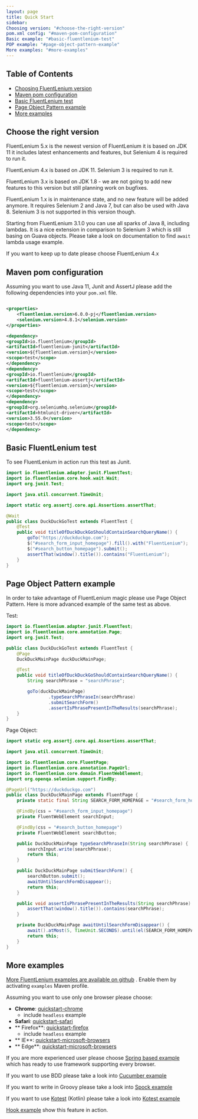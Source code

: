 ```yaml
---
layout: page
title: Quick Start
sidebar:
Choosing version: "#choose-the-right-version"
pom.xml config: "#maven-pom-configuration"
Basic example: "#basic-fluentlenium-test"
POP example: "#page-object-pattern-example"
More examples: "#more-examples"
---
```


## Table of Contents

- [Choosing FluentLenium version](#choose-the-right-version)
- [Maven pom configuration](#maven-pom-configuration)
- [Basic FluentLenium test](#basic-fluentlenium-test)
- [Page Object Pattern example](#page-object-pattern-example)
- [More examples](#more-examples)

## Choose the right version

FluentLenium 5.x is the newest version of FluentLenium it is based on JDK 11 it includes latest enhancements and
features, but Selenium 4 is required to run it.

FluentLenium 4.x is based on JDK 11. Selenium 3 is required to run it.

FluentLenium 3.x is based on JDK 1.8 - we are not going to add new features to this version but still planning work on
bugfixes.

FluentLenium 1.x is in maintenance state, and no new feature will be added anymore. It requires Selenium 2 and
Java 7, but can also be used with Java 8. Selenium 3 is not supported in this version though.

Starting from FluentLenium 3.1.0 you can use all sparks of Java 8, including lambdas. It is a nice extension in
comparison to Selenium 3 which is still basing on Guava objects. Please take a look on documentation to find `await`
lambda usage example.

If you want to keep up to date please choose FluentLenium 4.x

## Maven pom configuration

Assuming you want to use Java 11, Junit and AssertJ please add the following dependencies into your `pom.xml` file.

```xml

<properties>
    <fluentlenium.version>6.0.0-pj</fluentlenium.version>
    <selenium.version>4.8.1</selenium.version>
</properties>

<dependency>
<groupId>io.fluentlenium</groupId>
<artifactId>fluentlenium-junit</artifactId>
<version>${fluentlenium.version}</version>
<scope>test</scope>
</dependency>
<dependency>
<groupId>io.fluentlenium</groupId>
<artifactId>fluentlenium-assertj</artifactId>
<version>${fluentlenium.version}</version>
<scope>test</scope>
</dependency>
<dependency>
<groupId>org.seleniumhq.selenium</groupId>
<artifactId>htmlunit-driver</artifactId>
<version>3.55.0</version>
<scope>test</scope>
</dependency>
```

## Basic FluentLenium test

To see FluentLenium in action run this test as Junit.

```java
import io.fluentlenium.adapter.junit.FluentTest;
import io.fluentlenium.core.hook.wait.Wait;
import org.junit.Test;

import java.util.concurrent.TimeUnit;

import static org.assertj.core.api.Assertions.assertThat;

@Wait
public class DuckDuckGoTest extends FluentTest {
    @Test
    public void titleOfDuckDuckGoShouldContainSearchQueryName() {
        goTo("https://duckduckgo.com");
        $("#search_form_input_homepage").fill().with("FluentLenium");
        $("#search_button_homepage").submit();
        assertThat(window().title()).contains("FluentLenium");
    }
}
```

## Page Object Pattern example

In order to take advantage of FluentLenium magic please use Page Object Pattern. Here is more advanced example of the
same test as above.

Test:

```java
import io.fluentlenium.adapter.junit.FluentTest;
import io.fluentlenium.core.annotation.Page;
import org.junit.Test;

public class DuckDuckGoTest extends FluentTest {
    @Page
    DuckDuckMainPage duckDuckMainPage;

    @Test
    public void titleOfDuckDuckGoShouldContainSearchQueryName() {
        String searchPhrase = "searchPhrase";

        goTo(duckDuckMainPage)
                .typeSearchPhraseIn(searchPhrase)
                .submitSearchForm()
                .assertIsPhrasePresentInTheResults(searchPhrase);
    }
}
```

Page Object:

```java
import static org.assertj.core.api.Assertions.assertThat;

import java.util.concurrent.TimeUnit;

import io.fluentlenium.core.FluentPage;
import io.fluentlenium.core.annotation.PageUrl;
import io.fluentlenium.core.domain.FluentWebElement;
import org.openqa.selenium.support.FindBy;

@PageUrl("https://duckduckgo.com")
public class DuckDuckMainPage extends FluentPage {
    private static final String SEARCH_FORM_HOMEPAGE = "#search_form_homepage";

    @FindBy(css = "#search_form_input_homepage")
    private FluentWebElement searchInput;

    @FindBy(css = "#search_button_homepage")
    private FluentWebElement searchButton;

    public DuckDuckMainPage typeSearchPhraseIn(String searchPhrase) {
        searchInput.write(searchPhrase);
        return this;
    }

    public DuckDuckMainPage submitSearchForm() {
        searchButton.submit();
        awaitUntilSearchFormDisappear();
        return this;
    }

    public void assertIsPhrasePresentInTheResults(String searchPhrase) {
        assertThat(window().title()).contains(searchPhrase);
    }

    private DuckDuckMainPage awaitUntilSearchFormDisappear() {
        await().atMost(5, TimeUnit.SECONDS).until(el(SEARCH_FORM_HOMEPAGE)).not().present();
        return this;
    }
}
```

## More examples

[More FluentLenium examples are available on github](https://github.com/FluentLenium/FluentLenium/tree/develop/examples)
.
Enable them by activating ```examples``` Maven profile.

Assuming you want to use only one browser please choose:

- **Chrome**: [quickstart-chrome](https://github.com/FluentLenium/FluentLenium/tree/develop/examples/quickstart-chrome)
  - include `headless` example
- **Safari**: [quickstart-safari](https://github.com/FluentLenium/FluentLenium/tree/develop/examples/quickstart-safari)
- **
  Firefox**: [quickstart-firefox](https://github.com/FluentLenium/FluentLenium/tree/develop/examples/quickstart-firefox)
  - include `headless` example
- **
  IE**: [quickstart-microsoft-browsers](https://github.com/FluentLenium/FluentLenium/tree/develop/examples/quickstart-microsoft-browsers)
- **
  Edge**: [quickstart-microsoft-browsers](https://github.com/FluentLenium/FluentLenium/tree/develop/examples/quickstart-microsoft-browsers)

If you are more experienced user please
choose [Spring based example](https://github.com/FluentLenium/FluentLenium/tree/develop/examples/spring)
which has ready to use framework supporting every browser.

If you want to use BDD please take a look
into [Cucumber example](https://github.com/FluentLenium/FluentLenium/tree/develop/examples/cucumber)

If you want to write in Groovy please take a look
into [Spock example](https://github.com/FluentLenium/FluentLenium/tree/develop/examples/spock)

If you want to use [Kotest](https://kotest.io/) (Kotlin) please take a look
into [Kotest example](https://github.com/FluentLenium/FluentLenium/tree/develop/examples/kotest)

[Hook example](https://github.com/FluentLenium/FluentLenium/tree/develop/examples/hooks) show this feature in action.
